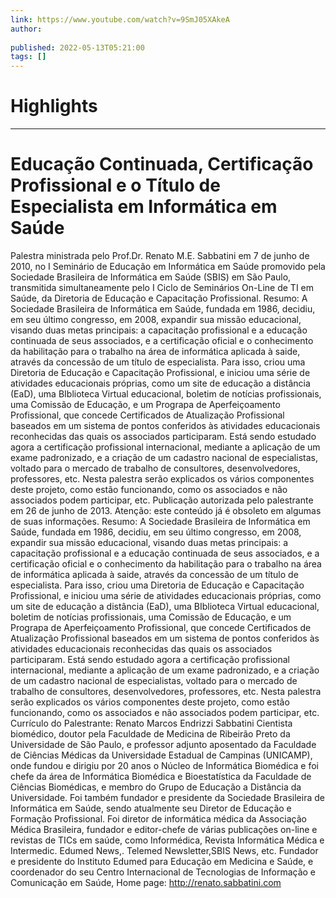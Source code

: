 ```yaml
---
link: https://www.youtube.com/watch?v=9SmJ05XAkeA
author: 
   
published: 2022-05-13T05:21:00
tags: []
---
```

# Highlights


---
# Educação Continuada, Certificação Profissional e o Título de Especialista em Informática em Saúde
Palestra ministrada pelo Prof.Dr. Renato M.E. Sabbatini em 7 de junho de 2010, no I Seminário de Educação em Informática em Saúde promovido pela Sociedade Brasileira de Informática em Saúde (SBIS) em São Paulo, transmitida simultaneamente pelo I Ciclo de Seminários On-Line de TI em Saúde, da Diretoria de Educação e Capacitação Profissional. Resumo: A Sociedade Brasileira de Informática em Saúde, fundada em 1986, decidiu, em seu último congresso, em 2008, expandir sua missão educacional, visando duas metas principais: a capacitação profissional e a educação continuada de seus associados, e a certificação oficial e o conhecimento da habilitação para o trabalho na área de informática aplicada à saide, através da concessão de um título de especialista. Para isso, criou uma Diretoria de Educação e Capacitação Profissional, e iniciou uma série de atividades educacionais próprias, como um site de educação a distância (EaD), uma BIblioteca Virtual educacional, boletim de notícias profissionais, uma Comissão de Educação, e um Prograpa de Aperfeiçoamento Profissional, que concede Certificados de Atualização Profissional baseados em um sistema de pontos conferidos às atividades educacionais reconhecidas das quais os associados participaram. Está sendo estudado agora a certificação profissional internacional, mediante a aplicação de um exame padronizado, e a criação de um cadastro nacional de especialistas, voltado para o mercado de trabalho de consultores, desenvolvedores, professores, etc. Nesta palestra serão explicados os vários componentes deste projeto, como estão funcionando, como os associados e não associados podem participar, etc. Publicação autorizada pelo palestrante em 26 de junho de 2013. Atenção: este conteúdo já é obsoleto em algumas de suas informações. Resumo: A Sociedade Brasileira de Informática em Saúde, fundada em 1986, decidiu, em seu último congresso, em 2008, expandir sua missão educacional, visando duas metas principais: a capacitação profissional e a educação continuada de seus associados, e a certificação oficial e o conhecimento da habilitação para o trabalho na área de informática aplicada à saide, através da concessão de um título de especialista. Para isso, criou uma Diretoria de Educação e Capacitação Profissional, e iniciou uma série de atividades educacionais próprias, como um site de educação a distância (EaD), uma BIblioteca Virtual educacional, boletim de notícias profissionais, uma Comissão de Educação, e um Prograpa de Aperfeiçoamento Profissional, que concede Certificados de Atualização Profissional baseados em um sistema de pontos conferidos às atividades educacionais reconhecidas das quais os associados participaram. Está sendo estudado agora a certificação profissional internacional, mediante a aplicação de um exame padronizado, e a criação de um cadastro nacional de especialistas, voltado para o mercado de trabalho de consultores, desenvolvedores, professores, etc. Nesta palestra serão explicados os vários componentes deste projeto, como estão funcionando, como os associados e não associados podem participar, etc. Currículo do Palestrante: Renato Marcos Endrizzi Sabbatini Cientista biomédico, doutor pela Faculdade de Medicina de Ribeirão Preto da Universidade de São Paulo, e professor adjunto aposentado da Faculdade de Ciências Médicas da Universidade Estadual de Campinas (UNICAMP), onde fundou e dirigiu por 20 anos o Núcleo de Informática Biomédica e foi chefe da área de Informática Biomédica e Bioestatística da Faculdade de Ciências Biomédicas, e membro do Grupo de Educação a Distância da Universidade. Foi também fundador e presidente da Sociedade Brasileira de Informática em Saúde, sendo atualmente seu Diretor de Educação e Formação Profissional. Foi diretor de informática médica da Associação Médica Brasileira, fundador e editor-chefe de várias publicações on-line e revistas de TICs em saúde, como Informédica, Revista Informática Médica e Intermedic. Edumed News,. Telemed Newsletter,SBIS News, etc. Fundador e presidente do Instituto Edumed para Educação em Medicina e Saúde, e coordenador do seu Centro Internacional de Tecnologias de Informação e Comunicação em Saúde, Home page: http://renato.sabbatini.com